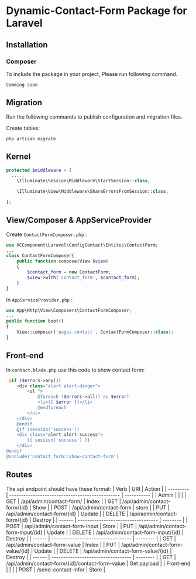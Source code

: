 # Dynamic-Contact-Form Package for Laravel

## Installation

### Composer

To include the package in your project, Please run following command.

```
Comming soon
```

## Migration

Run the following commands to publish configuration and migration files.


Create tables:

```
php artisan migrate
```
## Kernel

```php
protected $middleware = [
  .....
    \Illuminate\Session\Middleware\StartSession::class,

    \Illuminate\View\Middleware\ShareErrorsFromSession::class,

];
```
## View/Composer & AppServiceProvider
Create ```ContactFormComposer.php``` :
```php
use VCComponent\Laravel\ConfigContact\Entites\ContactForm;
...
class ContactFormComposer{
    public function compose(View $view)
    {
        $contact_form = new ContactForm;
        $view->with('contact_form', $contact_form);
    }
}
```
In ```AppServiceProvider.php``` :
```php
use App\Http\View\Composers\ContactFormComposer;
...
public function boot()
{
    View::composer('pages.contact', ContactFormComposer::class);
}
```
## Front-end
In `contact.blade.php` use this code to show contact form:
```php
 @if ($errors->any())
    <div class="alert alert-danger">
        <ul ">
            @foreach ($errors->all() as $error)
            <li>{{ $error }}</li>
            @endforeach
        </ul>
    </div>
    @endif
    @if (session('success'))
    <div class="alert alert-success">
        {{ session('success') }}
    </div>
@endif
@include('contact_form::show-contact-form')

```
## Routes

The api endpoint should have these format:
| Verb      | URI                                             | Action      |
| --------- | ----------------------------------------------- | ----------- |
| Admin     |                                                 |             |
| GET       | /api/admin/contact-form/                        | Index       |
| GET       | /api/admin/contact-form/{id}                    | Show        |
| POST      | /api/admin/contact-form                         | store       |
| PUT       | /api/admin/contact-form/{id}                    | Update      |
| DELETE    | /api/admin/contact-form/{id}                    | Destroy     |
| ------    | ----------------------------------              | --------    |
| POST      | /api/admin/contact-form-input                   | Store       |
| PUT       | /api/admin/contact-form-input/{id}              | Update      |
| DELETE    | /api/admin/contact-form-input/{id}              | Destroy     |
| ------    | ----------------------------------              | --------    |
| GET       | /api/admin/contact-form-value                   | Index       |
| PUT       | /api/admin/contact-form-value/{id}              | Update      |
| DELETE    | /api/admin/contact-form-value/{id}              | Destroy     |
| ------    | ----------------------------------              | --------    |
| GET       | /api/admin/contact-form/{id}/contact-form-value | Get payload |
| Front-end |                                                 |             |
| POST      | /send-contact-infor                             | Store       |



